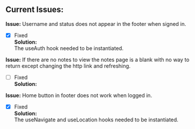 ## Current Issues:

**Issue:** Username and status does not appear in the footer when signed in.
- [x] Fixed  
**Solution:**  
The useAuth hook needed to be instantiated. 



**Issue:** If there are no notes to view the notes page is a blank with no way to return except changing the http link and refreshing. 
- [ ] Fixed  
**Solution:**  



**Issue:** Home button in footer does not work when logged in.  
- [x] Fixed  
**Solution:**  
The useNavigate and useLocation hooks needed to be instantiated.